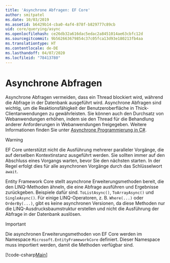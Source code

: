 ```yaml
---
title: 'Asynchrone Abfragen: EF Core'
author: smitpatel
ms.date: 10/03/2019
ms.assetid: b6429b14-cba0-4af4-878f-b829777c89cb
uid: core/querying/async
ms.openlocfilehash: ce26db32a616dac5edac2a8451014ae63cbfc12d
ms.sourcegitcommit: 9b562663679854c37c05fca13d93e180213fb4aa
ms.translationtype: HT
ms.contentlocale: de-DE
ms.lasthandoff: 04/07/2020
ms.locfileid: "78413780"
---
```

# <a name="asynchronous-queries"></a>Asynchrone Abfragen

Asynchrone Abfragen vermeiden, dass ein Thread blockiert wird, während die Abfrage in der Datenbank ausgeführt wird. Asynchrone Abfragen sind wichtig, um die Reaktionsfähigkeit der Benutzeroberfläche in Thick-Clientanwendungen zu gewährleisten. Sie können auch den Durchsatz von Webanwendungen erhöhen, indem sie den Thread für die Behandlung anderer Anforderungen in Webanwendungen freigegeben. Weitere Informationen finden Sie unter [Asynchrone Programmierung in C#](/dotnet/csharp/async).

> [!WARNING]  
> EF Core unterstützt nicht die Ausführung mehrerer paralleler Vorgänge, die auf derselben Kontextinstanz ausgeführt werden. Sie sollten immer auf den Abschluss eines Vorgangs warten, bevor Sie den nächsten starten. In der Regel erfolgt dies für alle asynchronen Vorgänge durch das Schlüsselwort `await`.

Entity Framework Core stellt asynchrone Erweiterungsmethoden bereit, die den LINQ-Methoden ähneln, die eine Abfrage ausführen und Ergebnisse zurückgeben. Beispiele dafür sind. `ToListAsync()`, `ToArrayAsync()` und `SingleAsync()`. Für einige LINQ-Operatoren, z. B. `Where(...)` oder `OrderBy(...)`, gibt es keine asynchronen Versionen, da diese Methoden nur die LINQ-Ausdrucksbaumstruktur erstellen und nicht die Ausführung der Abfrage in der Datenbank auslösen.

> [!IMPORTANT]  
> Die asynchronen Erweiterungsmethoden von EF Core werden im Namespace `Microsoft.EntityFrameworkCore` definiert. Dieser Namespace muss importiert werden, damit die Methoden verfügbar sind.

[!code-csharp[Main](../../../samples/core/Querying/Async/Sample.cs#ToListAsync)]
